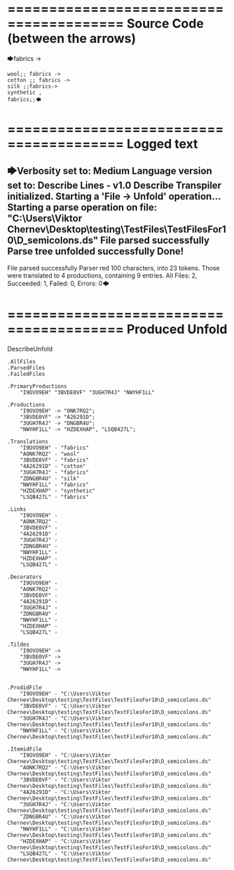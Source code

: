 ========================================
Source Code (between the arrows)
========================================

🡆fabrics ->

	wool;; fabrics ->
	cotton ;; fabrics ->
	silk ;;fabrics->
	synthetic ,
	fabrics;;🡄

========================================
Logged text
========================================

🡆Verbosity set to: Medium
Language version set to: Describe Lines - v1.0
Describe Transpiler initialized.
Starting a 'File -> Unfold' operation...
Starting a parse operation on file: "C:\Users\Viktor Chernev\Desktop\testing\TestFiles\TestFilesFor10\D_semicolons.ds"
File parsed successfully
Parse tree unfolded successfully
Done!
------------------------
File parsed successfully
Parser red 100 characters, into 23 tokens.
Those were translated to 4 productions, containing 9 entries.
All Files: 2, Succeeded: 1, Failed: 0, Errors: 0🡄

========================================
Produced Unfold
========================================

DescribeUnfold

    .AllFiles
    .ParsedFiles
    .FailedFiles

    .PrimaryProductions
        "I9OVO9EH" "3BVDE0VF" "3UGH7R4J" "NWYHF1LL" 

    .Productions
        "I9OVO9EH" -> "ONK7RQ2";
        "3BVDE0VF" -> "A26291D";
        "3UGH7R4J" -> "DNGBR4U";
        "NWYHF1LL" -> "HZDEXHAP", "LSQB427L";

    .Translations
        "I9OVO9EH" - "fabrics"
        "AONK7RQ2" - "wool"
        "3BVDE0VF" - "fabrics"
        "4A26291D" - "cotton"
        "3UGH7R4J" - "fabrics"
        "ZDNGBR4U" - "silk"
        "NWYHF1LL" - "fabrics"
        "HZDEXHAP" - "synthetic"
        "LSQB427L" - "fabrics"

    .Links
        "I9OVO9EH" - 
        "AONK7RQ2" - 
        "3BVDE0VF" - 
        "4A26291D" - 
        "3UGH7R4J" - 
        "ZDNGBR4U" - 
        "NWYHF1LL" - 
        "HZDEXHAP" - 
        "LSQB427L" - 

    .Decorators
        "I9OVO9EH" - 
        "AONK7RQ2" - 
        "3BVDE0VF" - 
        "4A26291D" - 
        "3UGH7R4J" - 
        "ZDNGBR4U" - 
        "NWYHF1LL" - 
        "HZDEXHAP" - 
        "LSQB427L" - 

    .Tildes
        "I9OVO9EH" -> 
        "3BVDE0VF" -> 
        "3UGH7R4J" -> 
        "NWYHF1LL" -> 


    .ProdidFile
        "I9OVO9EH" - "C:\Users\Viktor Chernev\Desktop\testing\TestFiles\TestFilesFor10\D_semicolons.ds"
        "3BVDE0VF" - "C:\Users\Viktor Chernev\Desktop\testing\TestFiles\TestFilesFor10\D_semicolons.ds"
        "3UGH7R4J" - "C:\Users\Viktor Chernev\Desktop\testing\TestFiles\TestFilesFor10\D_semicolons.ds"
        "NWYHF1LL" - "C:\Users\Viktor Chernev\Desktop\testing\TestFiles\TestFilesFor10\D_semicolons.ds"

    .ItemidFile
        "I9OVO9EH" - "C:\Users\Viktor Chernev\Desktop\testing\TestFiles\TestFilesFor10\D_semicolons.ds"
        "AONK7RQ2" - "C:\Users\Viktor Chernev\Desktop\testing\TestFiles\TestFilesFor10\D_semicolons.ds"
        "3BVDE0VF" - "C:\Users\Viktor Chernev\Desktop\testing\TestFiles\TestFilesFor10\D_semicolons.ds"
        "4A26291D" - "C:\Users\Viktor Chernev\Desktop\testing\TestFiles\TestFilesFor10\D_semicolons.ds"
        "3UGH7R4J" - "C:\Users\Viktor Chernev\Desktop\testing\TestFiles\TestFilesFor10\D_semicolons.ds"
        "ZDNGBR4U" - "C:\Users\Viktor Chernev\Desktop\testing\TestFiles\TestFilesFor10\D_semicolons.ds"
        "NWYHF1LL" - "C:\Users\Viktor Chernev\Desktop\testing\TestFiles\TestFilesFor10\D_semicolons.ds"
        "HZDEXHAP" - "C:\Users\Viktor Chernev\Desktop\testing\TestFiles\TestFilesFor10\D_semicolons.ds"
        "LSQB427L" - "C:\Users\Viktor Chernev\Desktop\testing\TestFiles\TestFilesFor10\D_semicolons.ds"

